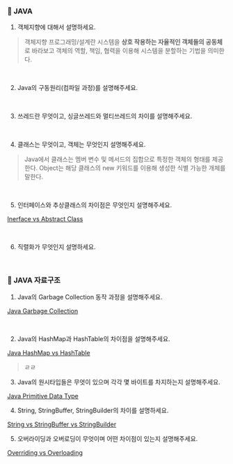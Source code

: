 ### :notebook_with_decorative_cover: JAVA

1. 객체지향에 대해서 설명하세요.

> 객체지향 프로그래밍/설계란 시스템을 **상호 작용하는 자율적인 객체들의 공동체**로 바라보고 객체의 역할, 책임, 협력을 이용해 시스템을 분할하는 기법을 의미한다.

<br>

2. Java의 구동원리(컴파일 과정)를 설명해주세요.

<br>

3. 쓰레드란 무엇이고, 싱글쓰레드와 멀티쓰레드의 차이를 설명해주세요.

<br>

4. 클래스는 무엇이고, 객체는 무엇인지 설명해주세요.

> Java에서 클래스는 멤버 변수 및 메서드의 집합으로 특정한 객체의 형태를 제공한다. Object는 해당 클래스의 new 키워드를 이용해 생성한 식별 가능한 개체를 말한다.

<br>

5. 인터페이스와 추상클래스의 차이점은 무엇인지 설명해주세요.

[Inerface vs Abstract Class](https://2jinishappy.tistory.com/281?category=936901)

<br>

6. 직렬화가 무엇인지 설명하세요.

<br>

### :notebook_with_decorative_cover: JAVA 자료구조

1. Java의 Garbage Collection 동작 과정을 설명해주세요.

[Java Garbage Collection](https://2jinishappy.tistory.com/290)

<br>

2. Java의 HashMap과 HashTable의 차이점을 설명해주세요.

[Java HashMap vs HashTable](https://2jinishappy.tistory.com/233?category=936901)

> ㄹㄹ

3. Java의 원시타입들은 무엇이 있으며 각각 몇 바이트를 차지하는지 설명해주세요.

[Java Primitive Data Type](https://2jinishappy.tistory.com/288?category=936901)

>

4. String, StringBuffer, StringBuilder의 차이를 설명하세요.

[String vs StringBuffer vs StringBuilder](https://2jinishappy.tistory.com/259?category=936901)

5. 오버라이딩과 오버로딩이 무엇이며 어떤 차이점이 있는지 설명해주세요.

[Overriding vs Overloading](https://2jinishappy.tistory.com/284?category=936900)
